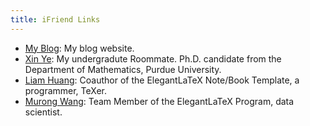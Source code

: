 ```yaml
---
title: iFriend Links
---
```



+ [My Blog](http://ddswhu.com/): My blog website.
+ [Xin Ye](https://myxy.org/): My undergradute Roommate. Ph.D. candidate from the Department of Mathematics, Purdue University.
+ [Liam Huang](https://liam0205.me/): Coauthor of the ElegantLaTeX Note/Book Template, a programmer, TeXer.
+ [Murong Wang](http://wangmurong.org.cn/): Team Member of the ElegantLaTeX Program, data scientist.


